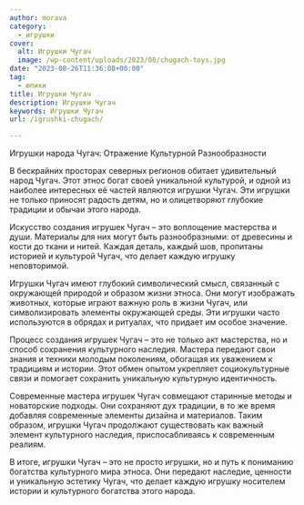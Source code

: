 ```yaml
---
author: morava
category:
  - игрушки
cover:
  alt: Игрушки Чугач
  image: /wp-content/uploads/2023/08/chugach-toys.jpg
date: "2023-08-26T11:36:08+00:00"
tag:
  - юпики
title: Игрушки Чугач
description: Игрушки Чугач
keywords: Игрушки Чугач
url: /igrushki-chugach/

---
```

Игрушки народа Чугач: Отражение Культурной Разнообразности

В бескрайних просторах северных регионов обитает удивительный народ Чугач. Этот этнос богат своей уникальной культурой, и одной из наиболее интересных её частей являются игрушки Чугач. Эти игрушки не только приносят радость детям, но и олицетворяют глубокие традиции и обычаи этого народа.

Искусство создания игрушек Чугач – это воплощение мастерства и души. Материалы для них могут быть разнообразными: от древесины и кости до ткани и нитей. Каждая деталь, каждый шов, пропитаны историей и культурой Чугач, что делает каждую игрушку неповторимой.

Игрушки Чугач имеют глубокий символический смысл, связанный с окружающей природой и образом жизни этноса. Они могут изображать животных, которые играют важную роль в жизни Чугач, или символизировать элементы окружающей среды. Эти игрушки часто используются в обрядах и ритуалах, что придает им особое значение.

Процесс создания игрушек Чугач – это не только акт мастерства, но и способ сохранения культурного наследия. Мастера передают свои знания и техники молодым поколениям, обогащая их уважением к традициям и истории. Этот обмен опытом укрепляет социокультурные связи и помогает сохранить уникальную культурную идентичность.

Современные мастера игрушек Чугач совмещают старинные методы и новаторские подходы. Они сохраняют дух традиции, в то же время добавляя современные элементы дизайна и материалов. Таким образом, игрушки Чугач продолжают существовать как важный элемент культурного наследия, приспосабливаясь к современным реалиям.

В итоге, игрушки Чугач – это не просто игрушки, но и путь к пониманию богатства культурного мира этноса. Они передают наследие, ценности и уникальную эстетику Чугач, что делает каждую игрушку носителем истории и культурного богатства этого народа.
